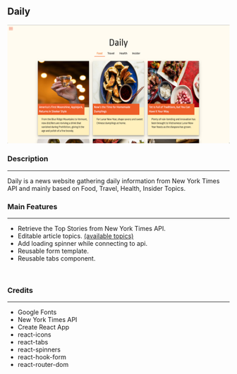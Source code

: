 ## Daily

[![demo](demo.png)](https://kaorihata.github.io/Daily/)
<br>

### Description
---
Daily is a news website gathering daily information from New York Times API and mainly based on Food, Travel, Health, Insider Topics.
<br>

### Main Features
---
- Retrieve the Top Stories from New York Times API.
- Editable article topics. [(available topics)](https://developer.nytimes.com/docs/top-stories-product/1/overview)
- Add loading spinner while connecting to api.
- Reusable form template.
- Reusable tabs component.
<br>

### Credits
---
- Google Fonts
- New York Times API
- Create React App
- react-icons
- react-tabs
- react-spinners
- react-hook-form
- react-router-dom
